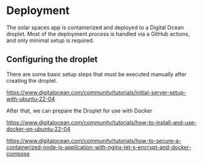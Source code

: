 # Deployment

The solar spaces app is containerized and deployed to a Digital Ocean droplet.
Most of the deployment process is handled via a GitHub actions, and only minimal setup is required.

## Configuring the droplet

There are some basic setup steps that must be executed manually after creating the droplet.

https://www.digitalocean.com/community/tutorials/initial-server-setup-with-ubuntu-22-04

After that, we can prepare the Droplet for use with Docker

https://www.digitalocean.com/community/tutorials/how-to-install-and-use-docker-on-ubuntu-22-04



https://www.digitalocean.com/community/tutorials/how-to-secure-a-containerized-node-js-application-with-nginx-let-s-encrypt-and-docker-compose